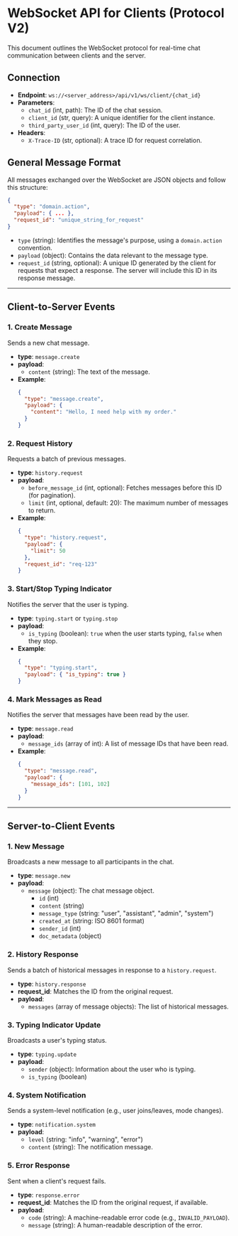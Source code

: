 # WebSocket API for Clients (Protocol V2)

This document outlines the WebSocket protocol for real-time chat communication between clients and the server.

## Connection

- **Endpoint**: `ws://<server_address>/api/v1/ws/client/{chat_id}`
- **Parameters**:
  - `chat_id` (int, path): The ID of the chat session.
  - `client_id` (str, query): A unique identifier for the client instance.
  - `third_party_user_id` (int, query): The ID of the user.
- **Headers**:
  - `X-Trace-ID` (str, optional): A trace ID for request correlation.

## General Message Format

All messages exchanged over the WebSocket are JSON objects and follow this structure:

```json
{
  "type": "domain.action",
  "payload": { ... },
  "request_id": "unique_string_for_request" 
}
```

- `type` (string): Identifies the message's purpose, using a `domain.action` convention.
- `payload` (object): Contains the data relevant to the message type.
- `request_id` (string, optional): A unique ID generated by the client for requests that expect a response. The server will include this ID in its response message.

---

## Client-to-Server Events

### 1. Create Message

Sends a new chat message.

- **type**: `message.create`
- **payload**:
  - `content` (string): The text of the message.
- **Example**:
  ```json
  {
    "type": "message.create",
    "payload": {
      "content": "Hello, I need help with my order."
    }
  }
  ```

### 2. Request History

Requests a batch of previous messages.

- **type**: `history.request`
- **payload**:
  - `before_message_id` (int, optional): Fetches messages before this ID (for pagination).
  - `limit` (int, optional, default: 20): The maximum number of messages to return.
- **Example**:
  ```json
  {
    "type": "history.request",
    "payload": {
      "limit": 50
    },
    "request_id": "req-123"
  }
  ```

### 3. Start/Stop Typing Indicator

Notifies the server that the user is typing.

- **type**: `typing.start` or `typing.stop`
- **payload**:
  - `is_typing` (boolean): `true` when the user starts typing, `false` when they stop.
- **Example**:
  ```json
  {
    "type": "typing.start",
    "payload": { "is_typing": true }
  }
  ```

### 4. Mark Messages as Read

Notifies the server that messages have been read by the user.

- **type**: `message.read`
- **payload**:
  - `message_ids` (array of int): A list of message IDs that have been read.
- **Example**:
  ```json
  {
    "type": "message.read",
    "payload": {
      "message_ids": [101, 102]
    }
  }
  ```

---

## Server-to-Client Events

### 1. New Message

Broadcasts a new message to all participants in the chat.

- **type**: `message.new`
- **payload**:
  - `message` (object): The chat message object.
    - `id` (int)
    - `content` (string)
    - `message_type` (string: "user", "assistant", "admin", "system")
    - `created_at` (string: ISO 8601 format)
    - `sender_id` (int)
    - `doc_metadata` (object)

### 2. History Response

Sends a batch of historical messages in response to a `history.request`.

- **type**: `history.response`
- **request_id**: Matches the ID from the original request.
- **payload**:
  - `messages` (array of message objects): The list of historical messages.

### 3. Typing Indicator Update

Broadcasts a user's typing status.

- **type**: `typing.update`
- **payload**:
  - `sender` (object): Information about the user who is typing.
  - `is_typing` (boolean)

### 4. System Notification

Sends a system-level notification (e.g., user joins/leaves, mode changes).

- **type**: `notification.system`
- **payload**:
  - `level` (string: "info", "warning", "error")
  - `content` (string): The notification message.

### 5. Error Response

Sent when a client's request fails.

- **type**: `response.error`
- **request_id**: Matches the ID from the original request, if available.
- **payload**:
  - `code` (string): A machine-readable error code (e.g., `INVALID_PAYLOAD`).
  - `message` (string): A human-readable description of the error.